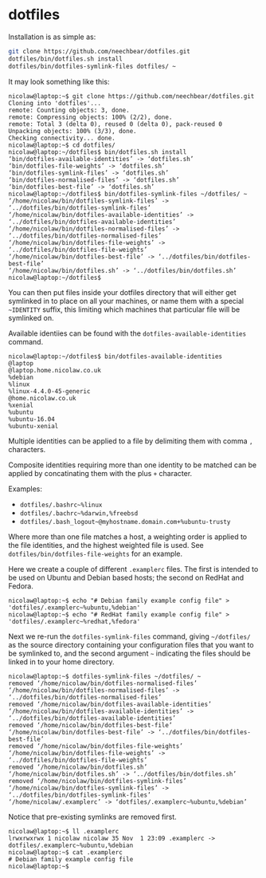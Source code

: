 # dotfiles

Installation is as simple as:

```bash
git clone https://github.com/neechbear/dotfiles.git
dotfiles/bin/dotfiles.sh install
dotfiles/bin/dotfiles-symlink-files dotfiles/ ~
```

It may look something like this:

```
nicolaw@laptop:~$ git clone https://github.com/neechbear/dotfiles.git
Cloning into 'dotfiles'...
remote: Counting objects: 3, done.
remote: Compressing objects: 100% (2/2), done.
remote: Total 3 (delta 0), reused 0 (delta 0), pack-reused 0
Unpacking objects: 100% (3/3), done.
Checking connectivity... done.
nicolaw@laptop:~$ cd dotfiles/
nicolaw@laptop:~/dotfiles$ bin/dotfiles.sh install
‘bin/dotfiles-available-identities’ -> ‘dotfiles.sh’
‘bin/dotfiles-file-weights’ -> ‘dotfiles.sh’
‘bin/dotfiles-symlink-files’ -> ‘dotfiles.sh’
‘bin/dotfiles-normalised-files’ -> ‘dotfiles.sh’
‘bin/dotfiles-best-file’ -> ‘dotfiles.sh’
nicolaw@laptop:~/dotfiles$ bin/dotfiles-symlink-files ~/dotfiles/ ~
‘/home/nicolaw/bin/dotfiles-symlink-files’ -> ‘../dotfiles/bin/dotfiles-symlink-files’
‘/home/nicolaw/bin/dotfiles-available-identities’ -> ‘../dotfiles/bin/dotfiles-available-identities’
‘/home/nicolaw/bin/dotfiles-normalised-files’ -> ‘../dotfiles/bin/dotfiles-normalised-files’
‘/home/nicolaw/bin/dotfiles-file-weights’ -> ‘../dotfiles/bin/dotfiles-file-weights’
‘/home/nicolaw/bin/dotfiles-best-file’ -> ‘../dotfiles/bin/dotfiles-best-file’
‘/home/nicolaw/bin/dotfiles.sh’ -> ‘../dotfiles/bin/dotfiles.sh’
nicolaw@laptop:~/dotfiles$
```

You can then put files inside your dotfiles directory that will either get
symlinked in to place on all your machines, or name them with a special
`~IDENTITY` suffix, this limiting which machines that particular file will be
symlinked on.

Available identiies can be found with the `dotfiles-available-identities`
command.

```
nicolaw@laptop:~/dotfiles$ bin/dotfiles-available-identities
@laptop
@laptop.home.nicolaw.co.uk
%debian
%linux
%linux-4.4.0-45-generic
@home.nicolaw.co.uk
%xenial
%ubuntu
%ubuntu-16.04
%ubuntu-xenial
```

Multiple identities can be applied to a file by delimiting them with comma `,`
characters.

Composite identities requiring more than one identity to be matched can be
applied by concatinating them with the plus `+` character.

Examples:

 * `dotfiles/.bashrc~%linux`
 * `dotfiles/.bachrc~%darwin,%freebsd`
 * `dotfiles/.bash_logout~@myhostname.domain.com+%ubuntu-trusty`

Where more than one file matches a host, a weighting order is applied to the
file identities, and the highest weighted file is used. See
`dotfiles/bin/dotfiles-file-weights` for an example.

Here we create a couple of different `.examplerc` files. The first is intended
to be used on Ubuntu and Debian based hosts; the second on RedHat and Fedora.

```
nicolaw@laptop:~$ echo "# Debian family example config file" > 'dotfiles/.examplerc~%ubuntu,%debian'
nicolaw@laptop:~$ echo "# RedHat family example config file" > 'dotfiles/.examplerc~%redhat,%fedora'
```

Next we re-run the `dotfiles-symlink-files` command, giving `~/dotfiles/` as the
source directory containing your configuration files that you want to be
symlinked to, and the second argument `~` indicating the files should be linked
in to your home directory.

```
nicolaw@laptop:~$ dotfiles-symlink-files ~/dotfiles/ ~
removed ‘/home/nicolaw/bin/dotfiles-normalised-files’
‘/home/nicolaw/bin/dotfiles-normalised-files’ -> ‘../dotfiles/bin/dotfiles-normalised-files’
removed ‘/home/nicolaw/bin/dotfiles-available-identities’
‘/home/nicolaw/bin/dotfiles-available-identities’ -> ‘../dotfiles/bin/dotfiles-available-identities’
removed ‘/home/nicolaw/bin/dotfiles-best-file’
‘/home/nicolaw/bin/dotfiles-best-file’ -> ‘../dotfiles/bin/dotfiles-best-file’
removed ‘/home/nicolaw/bin/dotfiles-file-weights’
‘/home/nicolaw/bin/dotfiles-file-weights’ -> ‘../dotfiles/bin/dotfiles-file-weights’
removed ‘/home/nicolaw/bin/dotfiles.sh’
‘/home/nicolaw/bin/dotfiles.sh’ -> ‘../dotfiles/bin/dotfiles.sh’
removed ‘/home/nicolaw/bin/dotfiles-symlink-files’
‘/home/nicolaw/bin/dotfiles-symlink-files’ -> ‘../dotfiles/bin/dotfiles-symlink-files’
‘/home/nicolaw/.examplerc’ -> ‘dotfiles/.examplerc~%ubuntu,%debian’
```

Notice that pre-existing symlinks are removed first.

```
nicolaw@laptop:~$ ll .examplerc
lrwxrwxrwx 1 nicolaw nicolaw 35 Nov  1 23:09 .examplerc -> dotfiles/.examplerc~%ubuntu,%debian
nicolaw@laptop:~$ cat .examplerc
# Debian family example config file
nicolaw@laptop:~$
```

